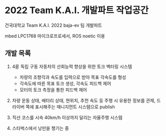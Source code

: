 # 2022 Team K.A.I. 개발파트 작업공간
건국대학교 Team K.A.I. 2022 baja-ev 팀 개발파트

mbed LPC1768 마이크로프로세서, ROS noetic 이용

## 개발 목록

1. 4륜 독립 구동 자동차의 선회능력 향상을 위한 토크 벡터링 시스템
    - 차량의 조향각과 속도를 입력으로 받아 목표 각속도를 형성
    - 각속도에 따른 목표 토크 생성, 각속도 피드백 제어
    - 모터의 토크 측정을 통한 피드백 제어


2. 차량 운동 상태, 배터리 상태, 현위치, 추천 속도 등 주행 시 유용한 정보를 관제, 드라이버 쪽에 표시해주는 매니지먼트 시스템으로 publish



3. 직선 코스를 시속 40km/h 이상까지 달리는 자율주행 시스템


4. 스타벅스에서 낭만을 챙기는 중 

